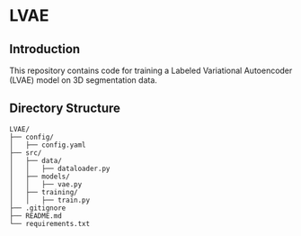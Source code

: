 # LVAE

## Introduction

This repository contains code for training a Labeled Variational Autoencoder (LVAE) model on 3D segmentation data.

## Directory Structure

```plaintext
LVAE/
├── config/
│   ├── config.yaml
├── src/
│   ├── data/
│   │   ├── dataloader.py
│   ├── models/
│   │   ├── vae.py
│   ├── training/
│   │   ├── train.py
├── .gitignore
├── README.md
└── requirements.txt
